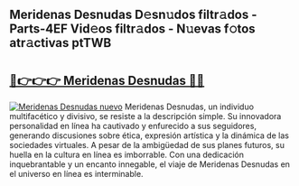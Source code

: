 ## Meridenas Desnudas D𝚎sn𝚞dos filtr𝚊dos - Parts-4EF Vid𝚎os filtr𝚊dos - N𝚞evas f𝚘tos atr𝚊ctivas ptTWB

# <h2><a href="http://mb67izf.tromn.icu/?c=Meridenas+Desnudas">🔗👉👉👉 Meridenas Desnudas 🔗🔗</a></h2>

[![Meridenas Desnudas nuevo](https://i.imgur.com/pEAQMta.gif)](http://mb67izf.tromn.icu/?c=Meridenas+Desnudas)
Meridenas Desnudas, un individuo multifacético y divisivo, se resiste a la descripción simple. Su innovadora personalidad en línea ha cautivado y enfurecido a sus seguidores, generando discusiones sobre ética, expresión artística y la dinámica de las sociedades virtuales. A pesar de la ambigüedad de sus planes futuros, su huella en la cultura en línea es imborrable. Con una dedicación inquebrantable y un encanto innegable, el viaje de Meridenas Desnudas en el universo en línea es interminable.
